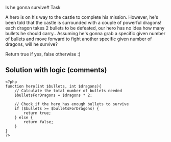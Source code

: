 Is he gonna survive# Task 

A hero is on his way to the castle to complete his mission. However, he's been told that the castle is surrounded with a couple of powerful dragons! each dragon takes 2 bullets to be defeated, our hero has no idea how many bullets he should carry.. Assuming he's gonna grab a specific given number of bullets and move forward to fight another specific given number of dragons, will he survive?

Return true if yes, false otherwise :)

## Solution with logic (comments)

```
<?php
function hero(int $bullets, int $dragons){
    // Calculate the total number of bullets needed
    $bulletsForDragons = $dragons * 2;
    
    // Check if the hero has enough bullets to survive
    if ($bullets >= $bulletsForDragons) {
        return true;
    } else {
        return false;
    }
}
?>
```

